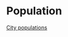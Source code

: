 # Population

[City populations](https://raw.githubusercontent.com/NicJC/Population/main/population.csv)
